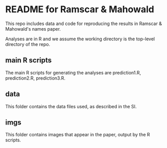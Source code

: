 # README for Ramscar & Mahowald

This repo includes data and code for reproducing the results in Ramscar & Mahowald's names paper.

Analyses are in R and we assume the working directory is the top-level directory of the repo.

## main R scripts

The main R scripts for generating the analyses are prediction1.R, prediction2.R, prediction3.R.

## data

This folder contains the data files used, as described in the SI.

## imgs

This folder contains images that appear in the paper, output by the R scripts.